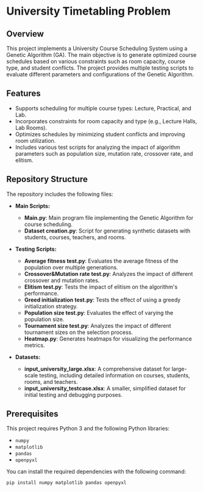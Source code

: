 # University Timetabling Problem

## Overview
This project implements a University Course Scheduling System using a Genetic Algorithm (GA). The main objective is to generate optimized course schedules based on various constraints such as room capacity, course type, and student conflicts. The project provides multiple testing scripts to evaluate different parameters and configurations of the Genetic Algorithm.

## Features
- Supports scheduling for multiple course types: Lecture, Practical, and Lab.
- Incorporates constraints for room capacity and type (e.g., Lecture Halls, Lab Rooms).
- Optimizes schedules by minimizing student conflicts and improving room utilization.
- Includes various test scripts for analyzing the impact of algorithm parameters such as population size, mutation rate, crossover rate, and elitism.

## Repository Structure
The repository includes the following files:

- **Main Scripts:**
  - **Main.py**: Main program file implementing the Genetic Algorithm for course scheduling.
  - **Dataset creation.py**: Script for generating synthetic datasets with students, courses, teachers, and rooms.

- **Testing Scripts:**
  - **Average fitness test.py**: Evaluates the average fitness of the population over multiple generations.
  - **Crossover&Mutation rate test.py**: Analyzes the impact of different crossover and mutation rates.
  - **Elitism test.py**: Tests the impact of elitism on the algorithm's performance.
  - **Greed initialization test.py**: Tests the effect of using a greedy initialization strategy.
  - **Population size test.py**: Evaluates the effect of varying the population size.
  - **Tournament size test.py**: Analyzes the impact of different tournament sizes on the selection process.
  - **Heatmap.py**: Generates heatmaps for visualizing the performance metrics.

- **Datasets:**
  - **input_university_large.xlsx**: A comprehensive dataset for large-scale testing, including detailed information on courses, students, rooms, and teachers.
  - **input_university_testcase.xlsx**: A smaller, simplified dataset for initial testing and debugging purposes.

## Prerequisites
This project requires Python 3 and the following Python libraries:

- `numpy`
- `matplotlib`
- `pandas`
- `openpyxl`

You can install the required dependencies with the following command:
```bash
pip install numpy matplotlib pandas openpyxl
